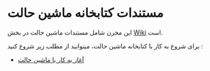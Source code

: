 # مستندات کتابخانه ماشین حالت
 این مخزن شامل مستندات ماشین حالت در بخش [Wiki](https://github.com/faraabin/state_machine_doc/wiki) است.

برای شروع به کار با کتابخانه ماشین حالت، میتوانید از مطلب زیر شروع کنید :
- [آغاز به کار با ماشین حالت](https://github.com/faraabin/state_machine_doc/wiki)
